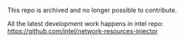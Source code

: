 This repo is archived and no longer possible to contribute.

All the latest development work happens in intel repo: https://github.com/intel/network-resources-injector
